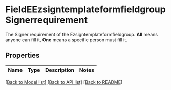 # FieldEEzsigntemplateformfieldgroupSignerrequirement

The Signer requirement of the Ezsigntemplateformfieldgroup. **All** means anyone can fill it, **One** means a specific person must fill it.

## Properties

Name | Type | Description | Notes
------------ | ------------- | ------------- | -------------

[[Back to Model list]](../README.md#documentation-for-models) [[Back to API list]](../README.md#documentation-for-api-endpoints) [[Back to README]](../README.md)


